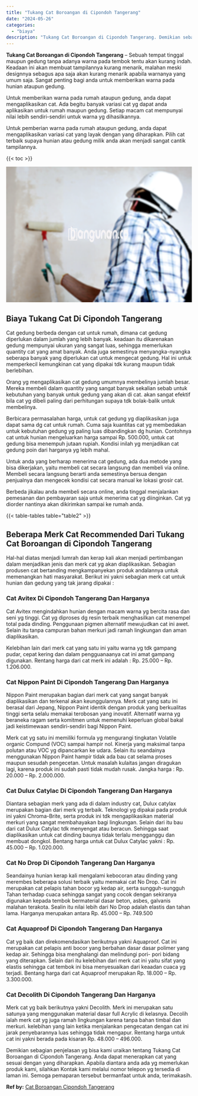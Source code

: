 ```yaml
---
title: "Tukang Cat Boroangan di Cipondoh Tangerang"
date: "2024-05-26"
categories: 
  - "biaya"
description: "Tukang Cat Boroangan di Cipondoh Tangerang. Demikian sebagian penjelasan yg bisa kami uraikan tentang Tukang Cat Boroangan di Cipondoh Tangerang. Anda dapat..."
---
```


**Tukang Cat Boroangan di Cipondoh Tangerang** – Sebuah tempat tinggal maupun gedung tanpa adanya warna pada tembok tentu akan kurang indah. Keadaan ini akan membuat tampilannya kurang menarik, malahan meski designnya sebagus apa saja akan kurang menarik apabila warnanya yang umum saja. Sangat penting bagi anda untuk memberikan warna pada hunian ataupun gedung.

Untuk memberikan warna pada rumah ataupun gedung, anda dapat mengaplikasikan cat. Ada begitu banyak variasi cat yg dapat anda aplikasikan untuk rumah maupun gedung. Setiap macam cat mempunyai nilai lebih sendiri-sendiri untuk warna yg dihasilkannya.

Untuk pemberian warna pada rumah ataupun gedung, anda dapat mengaplikasikan variasi cat yang layak dengan yang diharapkan. Pilih cat terbaik supaya hunian atau gedung milik anda akan menjadi sangat cantik tampilannya.

{{< toc >}}

![Tukang Cat Boroangan di Cipondoh Tangerang](/images/jasa-cat-murah34.png)

## Biaya Tukang Cat Di Cipondoh Tangerang

Cat gedung berbeda dengan cat untuk rumah, dimana cat gedung diperlukan dalam jumlah yang lebih banyak. keadaan itu dikarenakan gedung mempunyai ukuran yang sangat luas, sehingga memerlukan quantity cat yang amat banyak. Anda juga semestinya menyangka-nyangka seberapa banyak yang diperlukan cat untuk mengecat gedung. Hal ini untuk memperkecil kemungkinan cat yang dipakai tdk kurang maupun tidak berlebihan.

Orang yg mengaplikasikan cat gedung umumnya membelinya jumlah besar. Mereka membeli dalam quantity yang sangat banyak sekalian sebab untuk kebutuhan yang banyak untuk gedung yang akan di cat. akan sangat efektif bila cat yg dibeli paling dari perhitungan supaya tdk bolak-balik untuk membelinya.

Berbicara permasalahan harga, untuk cat gedung yg diaplikasikan juga dapat sama dg cat untuk rumah. Cuma saja kuantitas cat yg membedakan untuk kebutuhan gedung yg paling luas dibandingkan dg hunian. Contohnya cat untuk hunian mengeluarkan harga sampai Rp. 500.000, untuk cat gedung bisa menempuh jutaan rupiah. Kondisi inilah yg menjadikan cat gedung poin dari harganya yg lebih mahal.

Untuk anda yang berharap menerima cat gedung, ada dua metode yang bisa dikerjakan, yaitu membeli cat secara langsung dan membeli via online. Membeli secara langsung berarti anda semestinya bersua dengan penjualnya dan mengecek kondisi cat secara manual ke lokasi grosir cat.

Berbeda jikalau anda membeli secara online, anda tinggal menjalankan pemesanan dan pembayaran saja untuk menerima cat yg diinginkan. Cat yg diorder nantinya akan dikirimkan sampai ke rumah anda.

{{< table-tables table="table2" >}}

## Beberapa Merk Cat Recommended Dari Tukang Cat Boroangan di Cipondoh Tangerang

Hal-hal diatas menjadi lumrah dan kerap kali akan menjadi pertimbangan dalam menjadikan jenis dan merk cat yg akan diaplikasikan. Sebagian produsen cat bertanding mengkampanyekan produk andalannya untuk memenangkan hati masyarakat. Berikut ini yakni sebagian merk cat untuk hunian dan gedung yang tak jarang dipakai :

### Cat Avitex Di Cipondoh Tangerang Dan Harganya

Cat Avitex mengindahkan hunian dengan macam warna yg bercita rasa dan seni yg tinggi. Cat yg diproses dg resin terbaik menghasilkan cat menempel total pada dinding. Penggunaan pigmen alternatif mewujudkan cat ini awet. Selain itu tanpa campuran bahan merkuri jadi ramah lingkungan dan aman diaplikasikan.

Kelebihan lain dari merk cat yang satu ini yaitu warna yg tdk gampang pudar, cepat kering dan dalam pengguanaanya cat ini amat gampang digunakan. Rentang harga dari cat merk ini adalah : Rp. 25.000 – Rp. 1.206.000.

### Cat Nippon Paint Di Cipondoh Tangerang Dan Harganya

Nippon Paint merupakan bagian dari merk cat yang sangat banyak diaplikasikan dan terkenal akan keunggulannya. Merk cat yang satu ini berasal dari Jepang, Nippon Paint identik dengan produk yang berkualitas tinggi serta selalu memakai terobosan yang inovatif. Alternatif warna yg beraneka ragam serta komitmen untuk memenuhi keperluan global bakal jadi keistimewaan sendiri-sendiri bagi Nippon Paint.

Merk cat yg satu ini memiliki formula yg mengurangi tingkatan Volatile organic Compund (VOC) sampai hampir nol. Kinerja yang maksimal tanpa polutan atau VOC yg dipancarkan ke udara. Selain itu seandainya menggunakan Nippon Paint hampir tidak ada bau cat selama proses maupun sesudah pengecetan. Untuk masalah kulaitas jangan diragukan lagi, karena produk ini sudah pasti tidak mudah rusak. Jangka harga : Rp. 20.000 – Rp. 2.000.000.

### Cat Dulux Catylac Di Cipondoh Tangerang Dan Harganya

Diantara sebagian merk yang ada di dalam industry cat, Dulux catylax merupakan bagian dari merk yg terbaik. Teknologi yg dipakai pada produk ini yakni Chroma-Brite, serta produk ini tdk mengaplikasikan material merkuri yang sangat membahayakan bagi lingkungan. Selain dari itu bau dari cat Dulux Catylac tdk menyengat atau beracun. Sehingga saat diaplikasikan untuk cat dinding baunya tidak terlalu mengganggu dan membuat dongkol. Bentang harga untuk cat Dulux Catylac yakni : Rp. 45.000 – Rp. 1.020.000.

### Cat No Drop Di Cipondoh Tangerang Dan Harganya

Seandainya hunian kerap kali mengalami kebocoran atau dinding yang merembes beberapa solusi terbaik yaitu memakai cat No Drop. Cat ini merupakan cat pelapis tahan bocor yg kedap air, serta sungguh-sungguh Tahan terhadap cuaca sehingga sangat yang cocok dengan sekiranya digunakan kepada tembok bermaterial dasar beton, asbes, galvanis malahan terakota. Sealin itu nilai lebih dari No Drop adalah elastis dan tahan lama. Harganya merupakan antara Rp. 45.000 – Rp. 749.500

### Cat Aquaproof Di Cipondoh Tangerang Dan Harganya

Cat yg baik dan direkomendasikan berikutnya yakni Aquaproof. Cat ini merupakan cat pelapis anti bocor yang berbahan dasar dasar polimer yang kedap air. Sehingga bisa menghalangi dan melindungi pori- pori bidang yang diterapkan. Selain dari itu kelebihan dari merk cat ini yaitu sifat yang elastis sehingga cat tembok ini bisa menyesuaikan dari keaadan cuaca yg terjadi. Bentang harga dari cat Aquaproof merupakan Rp. 18.000 – Rp. 3.300.000.

### Cat Decolith Di Cipondoh Tangerang Dan Harganya

Merk cat yg baik berikutnya yakni Decolith. Merk ini merupakan satu satunya yang menggunakan material dasar full Acrylic di kelasnya. Decolih ialah merk cat yg juga ramah lingkungan karena tanpa bahan timbal dan merkuri. kelebihan yang lain ketika menjalankan pengecatan dengan cat ini jarak penyebarannya luas sehingga tidak mengapur. Rentang harga untuk cat ini yakni berada pada kisaran Rp. 48.000 – 496.000.

Demikian sebagian penjelasan yg bisa kami uraikan tentang Tukang Cat Boroangan di Cipondoh Tangerang. Anda dapat menerapkan cat yang sesuai dengan yang diharapkan. Apabila diantara anda ada yg memerlukan produk kami, silahkan Kontak kami melalui nomor telepon yg tersedia di laman ini. Semoga pemaparan tersebut bermanfaat untuk anda, terimakasih.

**Ref by:** [Cat Boroangan Cipondoh Tangerang](https://id.wikipedia.org/wiki/Cat)
